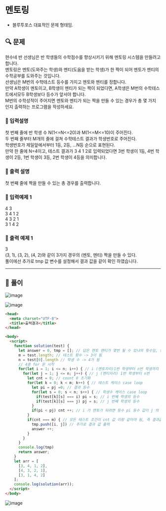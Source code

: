 # 멘토링
- 블루투포스 대표적인 문제 형태임.  


##  🔍 문제 
현수네 반 선생님은 반 학생들의 수학점수를 향상시키기 위해 멘토링 시스템을 만들려고 합니다.   
멘토링은 멘토(도와주는 학생)와 멘티(도움을 받는 학생)가 한 짝이 되어 멘토가 멘티의수학공부를 도와주는 것입니다.  
선생님은 M번의 수학테스트 등수를 가지고 멘토와 멘티를 정합니다.  
만약 A학생이 멘토이고, B학생이 멘티가 되는 짝이 되었다면, A학생은 M번의 수학테스트에서모두 B학생보다 등수가 앞서야 합니다.  
M번의 수학성적이 주어지면 멘토와 멘티가 되는 짝을 만들 수 있는 경우가 총 몇 가지 인지 출력하는 프로그램을 작성하세요.



### 🔹 입력설명
첫 번째 줄에 반 학생 수 N(1<=N<=20)과 M(1<=M<=10)이 주어진다.  
두 번째 줄부터 M개의 줄에 걸쳐 수학테스트 결과가 학생번호로 주어진다.   
학생번호가 제일앞에서부터 1등, 2등, ...N등 순으로 표현된다.  
만약 한 줄에 N=4이고, 테스트 결과가 3 4 1 2로 입력되었다면 3번 학생이 1등, 4번 학생이 2등, 1번 학생이 3등, 2번 학생이 4등을 의미합니다.  

### 🔹 출력 설명
첫 번째 줄에 짝을 만들 수 있는 총 경우를 출력합니다.


### 🔹 입력예제 1
4 3   
3 4 1 2  
4 3 2 1   
3 1 4 2   

### 🔹 출력 예제 1
3  
(3, 1), (3, 2), (4, 2)와 같이 3가지 경우의 (멘토, 멘티) 짝을 만들 수 있다.  
풀이에선 추가로 tmp 값 변수를 설정해서 결과 값을 같이 확인 하였습니다.

----

##  📌 풀이
![image](https://user-images.githubusercontent.com/28912774/116833866-87962280-abf6-11eb-875a-f76dd0374402.png)

![image](https://user-images.githubusercontent.com/28912774/116833878-92e94e00-abf6-11eb-8ed2-808260363738.png)


```html
<head>
  <meta charset="UTF-8">
  <title>출력결과</title>
</head>

<body>
  <script>
    function solution(test) {
      let answer = 0, tmp = []; // 답은 멘토 맨티가 몇번 될 수 있냐의 횟수임, tmp 는 정답이 되는 경우의 수 출력
      m = test.length; // 테스트 횟수 -> 3이 됨 
      n = test[0].length // 학생 수 -> 4가 됨
      // 4중 for 문 시작
      for(let i = 1; i <= n; i++) { // i (멘토자리)1번 학생부터 n번 학생까지 for loop
        for(let j = 1; j <= n; j++) { // j (멘티자리) 1번 학생부터 n번 
          let cnt = 0; // count 0 초기화
          for(let k = 0; k < m; k++) { // 테스트 케이스 case loop
            let pi = pj =0; // 결과 등수
            for(let s = 0; s < n; s++) { // 학생수 케이스 case loop
              if(test[k][s] === i) pi = s; // i 번째 학생의 등수
              if(test[k][s] === j) pj = s; // j 번째 학생의 등수
            }
            if(pi < pj) cnt ++; // i 가 맨토가 되려면 등수 pi 등수 값이 j 의 결과갑 pj 등수 값보다 작아야 함
          }
          if(cnt === m) { // 모든 테스트 조건이 cnt 값 이랑 같아야 됨, 즉 결과값 = 총 테스트에서 조건이 통과 되는 경우에만 return
            tmp.push([i, j]) // 추가로 결과 값 출력
            answer ++;
          } 
        }
      }
      console.log(tmp)
      return answer;
    }
    let arr = [
      [3, 4, 1, 2],
      [4, 3, 2, 1],
      [3, 1, 4, 2]
    ];
    console.log(solution(arr));
  </script>
</body>
```

![image](https://user-images.githubusercontent.com/28912774/116833810-39811f00-abf6-11eb-9ef9-2aa2f350237a.png)


